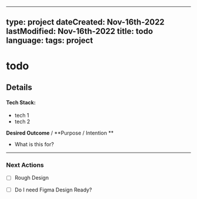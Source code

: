 
---

type: project
dateCreated: Nov-16th-2022
lastModified: Nov-16th-2022
title: todo
language: 
tags: project
---



# todo





## Details

#### Tech Stack: 

-  tech 1
-  tech 2


**Desired Outcome** / **Purpose / Intention **

-  What is this for? 


_________

### Next Actions

- [ ]  Rough Design
- [ ] Do I need Figma Design Ready?
 






